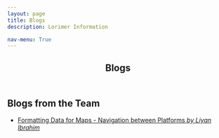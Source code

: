 ```yaml
---
layout: page
title: Blogs
description: Lorimer Information  

nav-menu: True
---
```

<!-- One -->
<section id="one">
	<div class="inner">
		<header class="major">
			<h1>Blogs</h1>
		</header>

<!-- Content -->
<h2 id="content">Blogs from the Team </h2>
<p>
	<ul>
		<li><a href="/blog1.html" class="link">Formatting Data for Maps - Navigation between Platforms <i>by Liyan Ibrahim</i></a></li>
<!-- </p> -->

